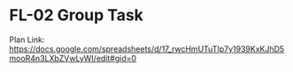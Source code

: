 # FL-02 Group Task

Plan Link: https://docs.google.com/spreadsheets/d/17_rwcHmUTuTIp7y1939KxKJhD5mooR4n3LXbZVwLyWI/edit#gid=0
